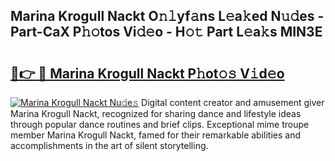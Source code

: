 ## Marina Krogull Nackt O𝚗𝚕yf𝚊ns L𝚎a𝚔ed N𝚞𝚍es - Part-CaX P𝚑𝚘tos Vi𝚍𝚎o - H𝚘𝚝 Part L𝚎a𝚔s MIN3E

# <h2><a href="http://kf7123.oniu.top/?m=Marina+Krogull+Nackt">🔗👉 🔴 Marina Krogull Nackt P𝚑ot𝚘𝚜 V𝚒d𝚎o</a></h2>

[![Marina Krogull Nackt Nu𝚍e𝚜](https://i.imgur.com/0qMVB7G.gif)](http://kf7123.oniu.top/?m=Marina+Krogull+Nackt)
Digital content creator and amusement giver Marina Krogull Nackt, recognized for sharing dance and lifestyle ideas through popular dance routines and brief clips. Exceptional mime troupe member Marina Krogull Nackt, famed for their remarkable abilities and accomplishments in the art of silent storytelling.  
